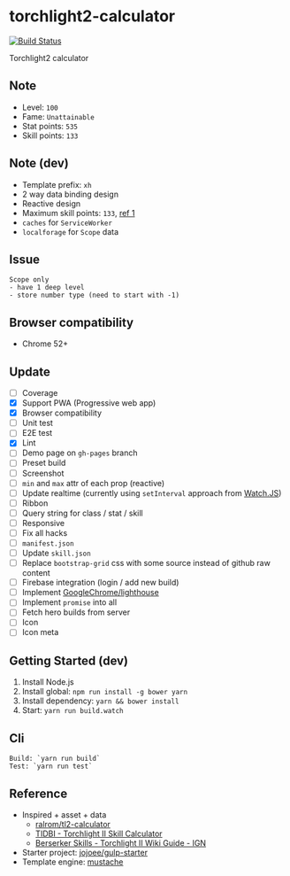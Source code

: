 # torchlight2-calculator
[![Build Status](https://travis-ci.org/jojoee/torchlight2-calculator.svg)](https://travis-ci.org/jojoee/torchlight2-calculator)

Torchlight2 calculator

## Note
- Level: `100`
- Fame: `Unattainable`
- Stat points: `535`
- Skill points: `133`

## Note (dev)
- Template prefix: `xh`
- 2 way data binding design
- Reactive design
- Maximum skill points: `133`, [ref 1](http://gaming.stackexchange.com/questions/85455/maximum-number-of-skill-points-you-can-have-in-torchlight-2)
- `caches` for `ServiceWorker`
- `localforage` for `Scope` data

## Issue
```
Scope only
- have 1 deep level
- store number type (need to start with -1)
```

## Browser compatibility
- Chrome 52+

## Update
- [ ] Coverage
- [x] Support PWA (Progressive web app)
- [x] Browser compatibility
- [ ] Unit test
- [ ] E2E test
- [x] Lint
- [ ] Demo page on `gh-pages` branch
- [ ] Preset build
- [ ] Screenshot
- [ ] `min` and `max` attr of each prop (reactive)
- [ ] Update realtime (currently using `setInterval` approach from [Watch.JS](https://github.com/melanke/Watch.JS))
- [ ] Ribbon
- [ ] Query string for class / stat / skill
- [ ] Responsive
- [ ] Fix all hacks
- [ ] `manifest.json`
- [ ] Update `skill.json`
- [ ] Replace `bootstrap-grid` css with some source instead of github raw content
- [ ] Firebase integration (login / add new build)
- [ ] Implement [GoogleChrome/lighthouse](https://github.com/GoogleChrome/lighthouse)
- [ ] Implement `promise` into all
- [ ] Fetch hero builds from server
- [ ] Icon
- [ ] Icon meta

## Getting Started (dev)
1. Install Node.js
2. Install global: `npm run install -g bower yarn`
3. Install dependency: `yarn && bower install`
4. Start: `yarn run build.watch`

## Cli
```
Build: `yarn run build`
Test: `yarn run test`
```

## Reference
- Inspired + asset + data
  - [ralrom/tl2-calculator](https://github.com/ralrom/tl2-calculator)
  - [TIDBI - Torchlight II Skill Calculator](https://tidbi.ru/eng/berserker.php)
  - [Berserker Skills - Torchlight II Wiki Guide - IGN](http://www.ign.com/wikis/torchlight-2/Berserker_Skills)
- Starter project: [jojoee/gulp-starter](https://github.com/jojoee/gulp-starter)
- Template engine: [mustache](http://mustache.github.io/)
